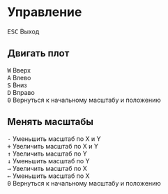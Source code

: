 # Управление

<kbd>ESC</kbd> Выход

## Двигать плот

<kbd>W</kbd> Вверх
<br>
<kbd>A</kbd> Влево
<br>
<kbd>S</kbd> Вниз
<br>
<kbd>D</kbd> Вправо
<br>
<kbd>0</kbd> Вернуться к начальному масштабу и положению

## Менять масштабы

<kbd>-</kbd> Уменьшить масштаб по X и Y
<br>
<kbd>+</kbd> Увеличить масштаб по X и Y
<br>
<kbd>↑</kbd> Увеличить масштаб по Y
<br>
<kbd>↓</kbd> Уменьшить масштаб по Y
<br>
<kbd>→</kbd> Увеличить масштаб по X
<br>
<kbd>←</kbd> Уменьшить масштаб по X
<br>
<kbd>0</kbd> Вернуться к начальному масштабу и положению

